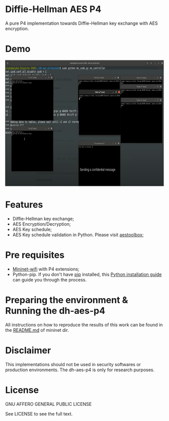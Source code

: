 
# Diffie-Hellman AES P4

A pure P4 implementation towards Diffie-Hellman key exchange with AES encryption.

# Demo

[<img src="imgs/demo.png" width="700" height="400">](https://www.youtube.com/watch?v=vKngddt_brA)


# Features

* Diffie-Hellman key exchange;
* AES Encryption/Decryption;
* AES Key schedule;
* AES Key schedule validation in Python. Please visit [aestoolbox](https://github.com/emdneto/aestoolbox);

# Pre requisites

* [Mininet-wifi](https://github.com/intrig-unicamp/mininet-wifi) with P4 extensions;
* Python-pip. If you don't have [pip](https://pip.pypa.io) installed, this [Python installation guide](http://docs.python-guide.org/en/latest/starting/installation/) can guide you through the process.

# Preparing the environment & Running the dh-aes-p4 

All instructions on how to reproduce the results of this work can be found in the [README.md](./mininet/README.md) of mininet dir. 


# Disclaimer

This implementations should not be used in security softwares or production environments. The dh-aes-p4 is only for research purposes.

# License

GNU AFFERO GENERAL PUBLIC LICENSE

See LICENSE to see the full text.
